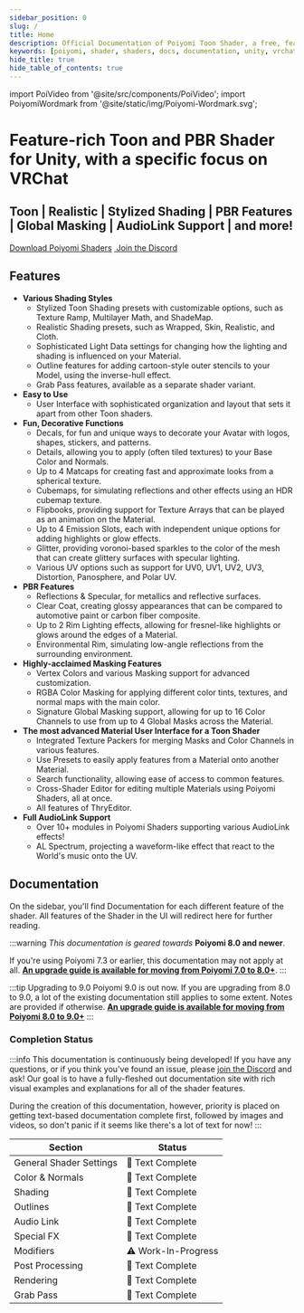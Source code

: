 ```yaml
---
sidebar_position: 0
slug: /
title: Home
description: Official Documentation of Poiyomi Toon Shader, a free, feature-rich Toon and PBR shader for Unity, with a specific focus on usage with VRChat.
keywords: [poiyomi, shader, shaders, docs, documentation, unity, vrchat]
hide_title: true
hide_table_of_contents: true
---
```

import PoiVideo from '@site/src/components/PoiVideo';
import PoiyomiWordmark from '@site/static/img/Poiyomi-Wordmark.svg';

<!-- ![Poiyomi Shaders Wordmark](/img/Poiyomi-Toon-Wordmark_NoBG.png) -->

<div style={{textAlign: 'center', marginTop: '20px', marginBottom: '20px', marginLeft: '70px', marginRight: '70px'}}>
<PoiyomiWordmark />
</div>

<h1 style={{textAlign: 'center', fontSize: '25px', margin: '2px', fontWeight: 'normal'}}>
Feature-rich Toon and PBR Shader for Unity, with a specific focus on VRChat
</h1>

<h2 style={{textAlign: 'center', fontSize: '15px', margin: '10px', fontWeight: 'normal'}}>
Toon |
Realistic |
Stylized Shading |
PBR Features |
Global Masking |
AudioLink Support |
and more!
</h2>

<div style={{textAlign: 'center', margin: '40px'}}>

<a class="button button--lg button--primary" href="/download"> Download Poiyomi Shaders</a>&nbsp;<a class="button button--lg button--link" href="https://discord.gg/poiyomi" target="_blank"> Join the Discord</a>

</div>

## Features
- **Various Shading Styles**
  - Stylized Toon Shading presets with customizable options, such as Texture Ramp, Multilayer Math, and ShadeMap.
  - Realistic Shading presets, such as Wrapped, Skin, Realistic, and Cloth.
  - Sophisticated Light Data settings for changing how the lighting and shading is influenced on your Material.
  - Outline features for adding cartoon-style outer stencils to your Model, using the inverse-hull effect.
  - Grab Pass features, available as a separate shader variant.
- **Easy to Use**
  - User Interface with sophisticated organization and layout that sets it apart from other Toon shaders.
- **Fun, Decorative Functions**
  - Decals, for fun and unique ways to decorate your Avatar with logos, shapes, stickers, and patterns.
  - Details, allowing you to apply (often tiled textures) to your Base Color and Normals.
  - Up to 4 Matcaps for creating fast and approximate looks from a spherical texture.
  - Cubemaps, for simulating reflections and other effects using an HDR cubemap texture.
  - Flipbooks, providing support for Texture Arrays that can be played as an animation on the Material.
  - Up to 4 Emission Slots, each with independent unique options for adding highlights or glow effects.
  - Glitter, providing voronoi-based sparkles to the color of the mesh that can create glittery surfaces with specular lighting.
  - Various UV options such as support for UV0, UV1, UV2, UV3, Distortion, Panosphere, and Polar UV.
- **PBR Features**
  - Reflections & Specular, for metallics and reflective surfaces.
  - Clear Coat, creating glossy appearances that can be compared to automotive paint or carbon fiber composite.
  - Up to 2 Rim Lighting effects, allowing for fresnel-like highlights or glows around the edges of a Material.
  - Environmental Rim, simulating low-angle reflections from the surrounding environment.
- **Highly-acclaimed Masking Features**
  - Vertex Colors and various Masking support for advanced customization.
  - RGBA Color Masking for applying different color tints, textures, and normal maps with the main color.
  - Signature Global Masking support, allowing for up to 16 Color Channels to use from up to 4 Global Masks across the Material.
- **The most advanced Material User Interface for a Toon Shader**
  - Integrated Texture Packers for merging Masks and Color Channels in various features.
  - Use Presets to easily apply features from a Material onto another Material.
  - Search functionality, allowing ease of access to common features.
  - Cross-Shader Editor for editing multiple Materials using Poiyomi Shaders, all at once.
  - All features of ThryEditor.
- **Full AudioLink Support**
  - Over 10+ modules in Poiyomi Shaders supporting various AudioLink effects!
  - AL Spectrum, projecting a waveform-like effect that react to the World's music onto the UV.

## Documentation

On the sidebar, you'll find Documentation for each different feature of the shader. All features of the Shader in the UI will redirect here for further reading.

:::warning
*This documentation is geared towards* **Poiyomi 8.0 and newer**.

If you're using Poiyomi 7.3 or earlier, this documentation may not apply at all. [**An upgrade guide is available for moving from Poiyomi 7.0 to 8.0+**](/docs/general/v7-upgrade.md).
:::

:::tip Upgrading to 9.0
Poiyomi 9.0 is out now. If you are upgrading from 8.0 to 9.0, a lot of the existing documentation still applies to some extent. Notes are provided if otherwise. [**An upgrade guide is available for moving from Poiyomi 8.0 to 9.0+**](/docs/general/v8-to-v9-upgrade.md)
:::

### Completion Status

:::info
This documentation is continuously being developed! If you have any questions, or if you think you've found an issue, please [join the Discord](https://discord.gg/poiyomi) and ask! Our goal is to have a fully-fleshed out documentation site with rich visual examples and explanations for all of the shader features.

During the creation of this documentation, however, priority is placed on getting text-based documentation complete first, followed by images and videos, so don't panic if it seems like there's a lot of text for now!
:::

| Section                 | Status              |
| ----------------------- | ------------------- |
| General Shader Settings | 📓  Text Complete    |
| Color & Normals         | 📓  Text Complete    |
| Shading                 | 📓  Text Complete    |
| Outlines                | 📓  Text Complete    |
| Audio Link              | 📓  Text Complete    |
| Special FX              | 📓  Text Complete    |
| Modifiers               | ⚠️  Work-In-Progress |
| Post Processing         | 📓  Text Complete    |
| Rendering               | 📓  Text Complete    |
| Grab Pass               | 📓  Text Complete    |
